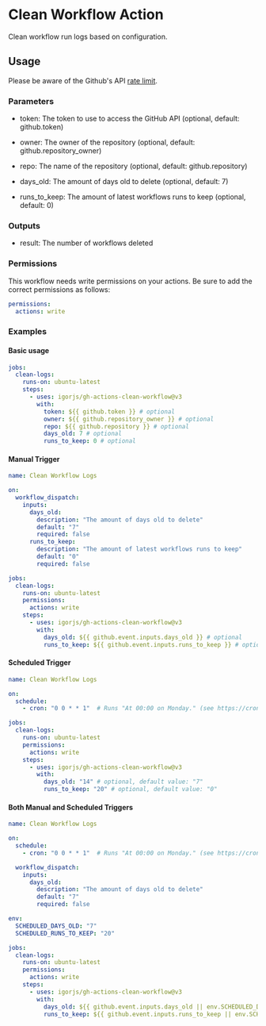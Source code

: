 # Clean Workflow Action

Clean workflow run logs based on configuration.

## Usage

Please be aware of the Github's API [rate limit](https://docs.github.com/en/rest/overview/resources-in-the-rest-api#rate-limiting).

### Parameters

- token: The token to use to access the GitHub API (optional, default: github.token)

- owner: The owner of the repository (optional, default: github.repository_owner)

- repo: The name of the repository (optional, default: github.repository)

- days_old: The amount of days old to delete (optional, default: 7)

- runs_to_keep: The amount of latest workflows runs to keep (optional, default: 0)

### Outputs

- result: The number of workflows deleted

### Permissions

This workflow needs write permissions on your actions.
Be sure to add the correct permissions as follows:

```yaml
permissions:
  actions: write
```

### Examples

#### Basic usage

```yaml
jobs:
  clean-logs:
    runs-on: ubuntu-latest
    steps:
      - uses: igorjs/gh-actions-clean-workflow@v3
        with:
          token: ${{ github.token }} # optional
          owner: ${{ github.repository_owner }} # optional
          repo: ${{ github.repository }} # optional
          days_old: 7 # optional
          runs_to_keep: 0 # optional
```

#### Manual Trigger

```yaml
name: Clean Workflow Logs

on:
  workflow_dispatch:
    inputs:
      days_old:
        description: "The amount of days old to delete"
        default: "7"
        required: false
      runs_to_keep:
        description: "The amount of latest workflows runs to keep"
        default: "0"
        required: false

jobs:
  clean-logs:
    runs-on: ubuntu-latest
    permissions:
      actions: write
    steps:
      - uses: igorjs/gh-actions-clean-workflow@v3
        with:
          days_old: ${{ github.event.inputs.days_old }} # optional
          runs_to_keep: ${{ github.event.inputs.runs_to_keep }} # optional
```

#### Scheduled Trigger

```yaml
name: Clean Workflow Logs

on:
  schedule:
    - cron: "0 0 * * 1"  # Runs "At 00:00 on Monday." (see https://crontab.guru)

jobs:
  clean-logs:
    runs-on: ubuntu-latest
    permissions:
      actions: write
    steps:
      - uses: igorjs/gh-actions-clean-workflow@v3
        with:
          days_old: "14" # optional, default value: "7"
          runs_to_keep: "20" # optional, default value: "0"
```

#### Both Manual and Scheduled Triggers

```yaml
name: Clean Workflow Logs

on:
  schedule:
    - cron: "0 0 * * 1"  # Runs "At 00:00 on Monday." (see https://crontab.guru)

  workflow_dispatch:
    inputs:
      days_old:
        description: "The amount of days old to delete"
        default: "7"
        required: false

env:
  SCHEDULED_DAYS_OLD: "7"
  SCHEDULED_RUNS_TO_KEEP: "20"

jobs:
  clean-logs:
    runs-on: ubuntu-latest
    permissions:
      actions: write
    steps:
      - uses: igorjs/gh-actions-clean-workflow@v3
        with:
          days_old: ${{ github.event.inputs.days_old || env.SCHEDULED_DAYS_OLD }}
          runs_to_keep: ${{ github.event.inputs.runs_to_keep || env.SCHEDULED_RUNS_TO_KEEP }}
```
